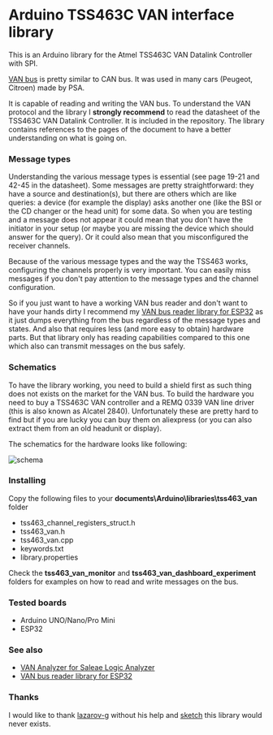 # Arduino TSS463C VAN interface library

This is an Arduino library for the Atmel TSS463C VAN Datalink Controller with SPI.

[VAN bus][van_bus] is pretty similar to CAN bus. It was used in many cars (Peugeot, Citroen) made by PSA.

It is capable of reading and writing the VAN bus. To understand the VAN protocol and the library I **strongly recommend** to read the datasheet of the TSS463C VAN Datalink Controller. It is included in the repository. The library contains references to the pages of the document to have a better understanding on what is going on.

### Message types
Understanding the various message types is essential (see page 19-21 and 42-45 in the datasheet). Some messages are pretty straightforward: they have a source and destination(s), but there are others which are like queries: a device (for example the display) asks another one (like the BSI or the CD changer or the head unit) for some data. So when you are testing and a message does not appear it could mean that you don't have the initiator in your setup (or maybe you are missing the device which should answer for the query). Or it could also mean that you misconfigured the receiver channels.

Because of the various message types and the way the TSS463 works, configuring the channels properly is very important. You can easily miss messages if you don't pay attention to the message types and the channel configuration.

So if you just want to have a working VAN bus reader and don't want to have your hands dirty I recommend my [VAN bus reader library for ESP32][esp32_van_reader] as it just dumps everything from the bus regardless of the message types and states. And also that requires less (and more easy to obtain) hardware parts. But that library only has reading capabilities compared to this one which also can transmit messages on the bus safely.

### Schematics

To have the library working, you need to build a shield first as such thing does not exists on the market for the VAN bus. To build the hardware you need to buy a TSS463C VAN controller and a REMQ 0339 VAN line driver (this is also known as Alcatel 2840). Unfortunately these are pretty hard to find but if you are lucky you can buy them on aliexpress (or you can also extract them from an old headunit or display).

The schematics for the hardware looks like following:


![schema](https://github.com/morcibacsi/arduino_tss463_van/raw/master/schema/schema.png)
### Installing
Copy the following files to your **documents\Arduino\libraries\tss463_van** folder
  - tss463_channel_registers_struct.h
  - tss463_van.h
  - tss463_van.cpp
  - keywords.txt
  - library.properties

Check the **tss463_van_monitor** and **tss463_van_dashboard_experiment** folders for examples on how to read and write messages on the bus.

### Tested boards
- Arduino UNO/Nano/Pro Mini
- ESP32

### See also
- [VAN Analyzer for Saleae Logic Analyzer][van_analyzer]
- [VAN bus reader library for ESP32][esp32_van_reader]

### Thanks
I would like to thank [lazarov-g][lazarov-g] without his help and [sketch][lazarov_reader] this library would never exists.

[van_bus]: https://en.wikipedia.org/wiki/Vehicle_Area_Network
[van_network]: https://en.wikipedia.org/wiki/Vehicle_Area_Network
[van_analyzer]: https://github.com/morcibacsi/VanAnalyzer/
[esp32_van_reader]: https://github.com/morcibacsi/esp32_rmt_van_rx
[lazarov_reader]: https://github.com/lazarov-g/vanreader
[lazarov-g]: https://github.com/lazarov-g
